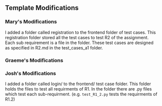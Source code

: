 ## Template Modifications

### Mary's Modifications

I added a folder called registration to the frontend folder of test cases. This registration folder stored all the test cases to test R2 of the assignment. Each sub requirement is a file in the folder. These test cases are designed as specified in R2.md in the test_cases_a1 folder. 

### Graeme's Modifications


### Josh's Modifications

I added a folder called login/ to the frontend/ test case folder. This folder holds the files to test all requirments of R1. In the folder there are .py files which test each sub-requirment. (e.g. `test_R1_2.py` tests the requirments of R1.2) 
